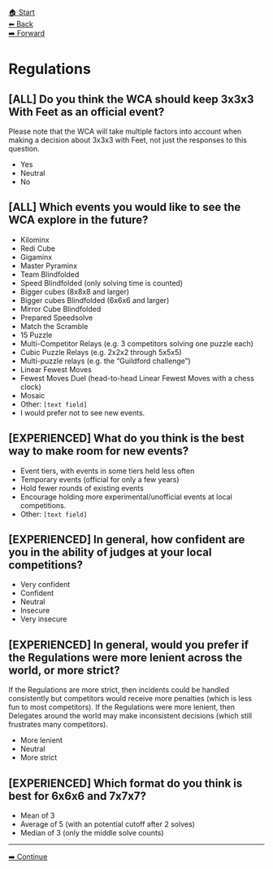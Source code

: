 [🏠 Start](./index.md)  
[⬅ Back](./5-discipline.md)  
[️➡️ Forward](./7-regulations-staff-and-organizers.md)

# Regulations

## [ALL] Do you think the WCA should keep 3x3x3 With Feet as an official event?

Please note that the WCA will take multiple factors into account when making a decision about 3x3x3 with Feet, not just the responses to this question.

- Yes
- Neutral
- No

## [ALL] Which events you would like to see the WCA explore in the future?

- Kilominx
- Redi Cube
- Gigaminx
- Master Pyraminx
- Team Blindfolded
- Speed Blindfolded (only solving time is counted)
- Bigger cubes (8x8x8 and larger)
- Bigger cubes Blindfolded (6x6x6 and larger)
- Mirror Cube Blindfolded
- Prepared Speedsolve
- Match the Scramble
- 15 Puzzle
- Multi-Competitor Relays (e.g. 3 competitors solving one puzzle each)
- Cubic Puzzle Relays (e.g. 2x2x2 through 5x5x5)
- Multi-puzzle relays (e.g. the “Guildford challenge”)
- Linear Fewest Moves
- Fewest Moves Duel (head-to-head Linear Fewest Moves with a chess clock)
- Mosaic 
- Other: `[text field]`
- I would prefer not to see new events.

## [EXPERIENCED] What do you think is the best way to make room for new events?

- Event tiers, with events in some tiers held less often
- Temporary events (official for only a few years)
- Hold fewer rounds of existing events
- Encourage holding more experimental/unofficial events at local competitions.
- Other: `[text field]`

## [EXPERIENCED] In general, how confident are you in the ability of judges at your local competitions?

- Very confident
- Confident
- Neutral
- Insecure
- Very insecure

## [EXPERIENCED] In general, would you prefer if the Regulations were more lenient across the world, or more strict?

If the Regulations are more strict, then incidents could be handled consistently but competitors would receive more penalties (which is less fun to most competitors). If the Regulations were more lenient, then Delegates around the world may make inconsistent decisions (which still frustrates many competitors). 

- More lenient
- Neutral
- More strict

## [EXPERIENCED] Which format do you think is best for 6x6x6 and 7x7x7?

- Mean of 3
- Average of 5 (with an potential cutoff after 2 solves)
- Median of 3 (only the middle solve counts)

<hr>

[➡️ Continue](./7-regulations-staff-and-organizers.md)
